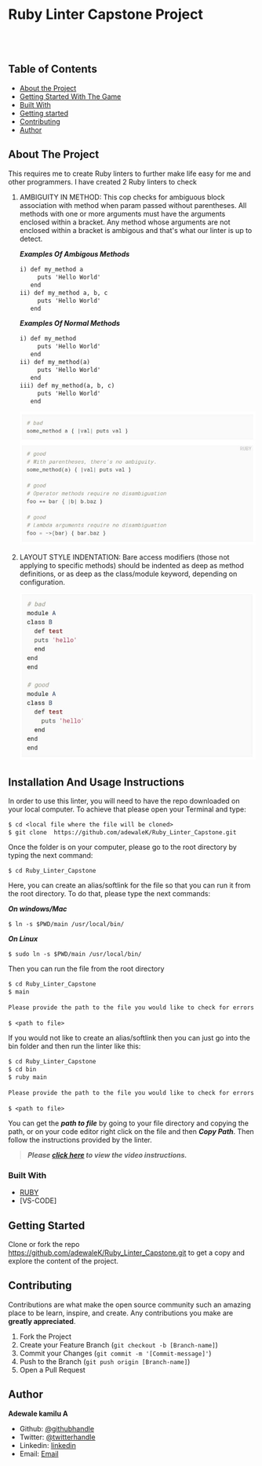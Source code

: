 # Ruby Linter Capstone Project


<br />
 
<br> 

## Table of Contents

* [About the Project](#About-The-Project)
* [Getting Started With The Game](#Installation-And-Usage-Instructions)
* [Built With](#Built-With)
* [Getting started](#Getting-Started)
* [Contributing](#contributing)
* [Author](#Author)


<!-- ABOUT THE PROJECT -->
## About The Project

This requires me to create Ruby linters to further make life easy for me and other programmers. I have created 2 Ruby linters to check

1. AMBIGUITY IN METHOD: This cop checks for ambiguous block association with method when param passed without parentheses. All methods with one or more arguments must have the arguments enclosed within a bracket. Any method whose arguments are not enclosed within a bracket is ambigous and that's what our linter is up to detect.

   *****Examples Of Ambigous Methods*****
   ```
   i) def my_method a
        puts 'Hello World'
      end
   ii) def my_method a, b, c
        puts 'Hello World'
      end
   ```

   *****Examples Of Normal Methods*****
   ```
   i) def my_method 
        puts 'Hello World'
      end
   ii) def my_method(a)
        puts 'Hello World'
      end
   iii) def my_method(a, b, c)
        puts 'Hello World'
      end
   ```
   ![screenshot](images/sample1a.jpg)

2. LAYOUT STYLE INDENTATION: Bare access modifiers (those not applying to specific methods) should be indented as deep as method definitions, or as deep as the class/module keyword, depending on configuration.

   ![screenshot](images/sample2a.jpg)

## Installation And Usage Instructions

In order to use this linter, you will need to have the repo downloaded on your local computer. To achieve that please open your Terminal and type:

```
$ cd <local file where the file will be cloned>
$ git clone  https://github.com/adewaleK/Ruby_Linter_Capstone.git
```

Once the folder is on your computer, please go to the root directory by typing the next command:

```
$ cd Ruby_Linter_Capstone
```

Here, you can create an alias/softlink for the file so that you can run it from the root directory. To do that, please type the next commands:

**_On windows/Mac_**

```
$ ln -s $PWD/main /usr/local/bin/

```

**_On Linux_**

```
$ sudo ln -s $PWD/main /usr/local/bin/
```

Then you can run the file from the root directory

```
$ cd Ruby_Linter_Capstone
$ main

Please provide the path to the file you would like to check for errors

$ <path to file>

```

If you would not like to create an alias/softlink then you can just go into the bin folder and then run the linter like this:

```
$ cd Ruby_Linter_Capstone
$ cd bin
$ ruby main

Please provide the path to the file you would like to check for errors

$ <path to file>

```

You can get the **_path to file_** by going to your file directory and copying the path, or on your code editor right click on the file and then **_Copy Path_**. Then follow the instructions provided by the linter.

> **_Please [click here](https://vimeo.com/429463831) to view the video instructions._**

### Built With

* [RUBY](https://ruby-doc.org/)
* [VS-CODE]

<!-- GETTING STARTED -->
## Getting Started

Clone or fork the repo <https://github.com/adewaleK/Ruby_Linter_Capstone.git> to get a copy and explore the content of the project.


<!-- CONTRIBUTING -->
## Contributing

Contributions are what make the open source community such an amazing place to be learn, inspire, and create. Any contributions you make are **greatly appreciated**.

1. Fork the Project
2. Create your Feature Branch (`git checkout -b [Branch-name]`)
3. Commit your Changes (`git commit -m '[Commit-message]'`)
4. Push to the Branch (`git push origin [Branch-name]`)
5. Open a Pull Request

## Author

**Adewale kamilu A**  
* Github: [@githubhandle](https://github.com/adewaleK)
* Twitter: [@twitterhandle](https://twitter.com/twitterhandle)
* Linkedin: [linkedin](https://linkedin.com/linkedinhandle)
* Email: [Email](devkamilnaija@gmail.com)
